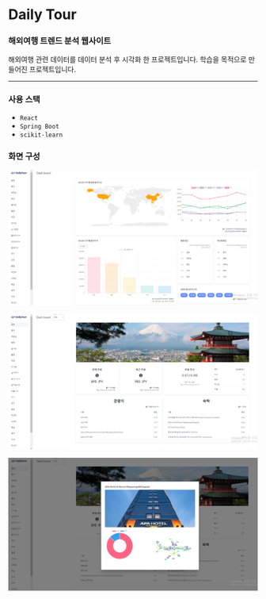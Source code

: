 # Daily Tour

### 해외여행 트렌드 분석 웹사이트

해외여행 관련 데이터를 데이터 분석 후 시각화 한 프로젝트입니다.
학습을 목적으로 만들어진 프로젝트입니다.

<hr/>

### 사용 스택
* `React`
* `Spring Boot`
* `scikit-learn`

### 화면 구성

![1](1.PNG)
<br>

![2](2.PNG)
<br>

![3](3.PNG)
<br>
